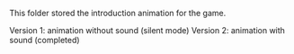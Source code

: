 This folder  stored the introduction animation for the game.

Version 1: animation without sound (silent mode)
Version 2: animation with sound (completed)
